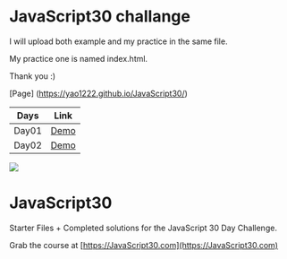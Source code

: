 # JavaScript30 challange

I will upload both example and my practice in the same file.

My practice one is named index.html.

Thank you :)


[Page] (https://yao1222.github.io/JavaScript30/)

Days | Link
-----|:------:
|Day01 |[Demo](https://yao1222.github.io/JavaScript30/01-Drum%20Kit/)|
|Day02 |[Demo](https://yao1222.github.io/JavaScript30/02-JS%20and%20CSS%20Clock/)|








![](https://javascript30.com/images/JS3-social-share.png)

# JavaScript30

Starter Files + Completed solutions for the JavaScript 30 Day Challenge.

Grab the course at [https://JavaScript30.com](https://JavaScript30.com)


